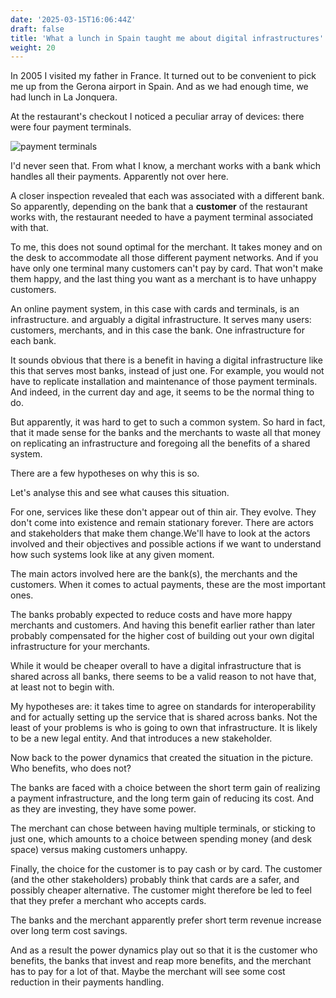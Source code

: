 ```yaml
---
date: '2025-03-15T16:06:44Z'
draft: false
title: 'What a lunch in Spain taught me about digital infrastructures'
weight: 20
---
```


In 2005 I visited my father in France. It turned out to be convenient to pick me up from the Gerona airport in Spain.
And as we had enough time, we had lunch in La Jonquera.

At the restaurant's checkout I noticed a peculiar array of devices: there were four payment terminals.

![payment terminals](/payterminal-716603.jpg)

I'd never seen that. From what I know, a merchant works with a bank which handles all their payments. Apparently not over here.

A closer inspection revealed that each was associated with a different bank.
So apparently, depending on the bank that a **customer** of the restaurant works with, the restaurant needed to have a payment terminal associated with that.

To me, this does not sound optimal for the merchant. It takes money and on the desk to accommodate all those different payment networks. And if you have only one terminal many customers can't pay by card. That won't make them happy, and the last thing you want as a merchant is to have unhappy customers.

An online payment system, in this case with cards and terminals, is an infrastructure. and arguably a digital infrastructure. It serves many users: customers, merchants, and in this case the bank. One infrastructure for each bank.

It sounds obvious that there is a benefit in having a digital infrastructure like this that serves most banks, instead of just one. For example, you would not have to replicate installation and maintenance of those payment terminals. And indeed, in the current day and age, it seems to be the normal thing to do.

But apparently, it was hard to get to such a common system. So hard in fact, that it made sense for the banks and the merchants to waste all that money on replicating an infrastructure and foregoing all the benefits of a shared system.

There are a few hypotheses on why this is so.

Let's analyse this and see what causes this situation.

For one, services like these don't appear out of thin air. They evolve. They don't come into existence and remain stationary forever. There are actors and stakeholders that make them change.We'll have to look at the actors involved and their objectives and possible actions if we want to understand how such systems look like at any given moment.

The main actors involved here are the bank(s), the merchants and the customers. When it comes to actual payments, these are the most important ones.

The banks probably expected to reduce costs and have more happy merchants and customers. And having this benefit earlier rather than later probably compensated for the higher cost of building out your own digital infrastructure for your merchants.

While it would be cheaper overall to have a digital infrastructure that is shared across all banks, there seems to be a valid reason to not have that, at least not to begin with.

My hypotheses are: it takes time to agree on standards for interoperability and for actually setting up the service that is shared across banks. Not the least of your problems is who is going to own that infrastructure. It is likely to be a new legal entity. And that introduces a new stakeholder.

Now back to the power dynamics that created the situation in the picture. Who benefits, who does not?

The banks are faced with a choice between the short term gain of realizing a payment infrastructure, and the long term gain of reducing its cost. And as they are investing, they have some power.

The merchant can chose between having multiple terminals, or sticking to just one, which amounts to a choice between spending money (and desk space) versus making customers unhappy.

Finally, the choice for the customer is to pay cash or by card. The customer (and the other stakeholders) probably think that cards are a safer, and possibly cheaper alternative. The customer might therefore be led to feel that they prefer a merchant who accepts cards.

The banks and the merchant apparently prefer short term revenue increase over long term cost savings.

And as a result the power dynamics play out so that it is the customer who benefits, the banks that invest and reap more benefits, and the merchant has to pay for a lot of that. Maybe the merchant will see some cost reduction in their payments handling.
